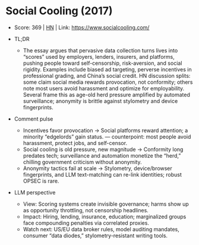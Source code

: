 # Social Cooling (2017)

- Score: 369 | [HN](https://news.ycombinator.com/item?id=45479165) | Link: https://www.socialcooling.com/

- TL;DR
  - The essay argues that pervasive data collection turns lives into “scores” used by employers, lenders, insurers, and platforms, pushing people toward self-censorship, risk-aversion, and social rigidity. Examples include biased ad targeting, perverse incentives in professional grading, and China’s social credit. HN discussion splits: some claim social media rewards provocation, not conformity; others note most users avoid harassment and optimize for employability. Several frame this as age-old herd pressure amplified by automated surveillance; anonymity is brittle against stylometry and device fingerprints.

- Comment pulse
  - Incentives favor provocation → Social platforms reward attention; a minority “edgelords” gain status. — counterpoint: most people avoid harassment, protect jobs, and self-censor.
  - Social cooling is old pressure, new magnitude → Conformity long predates tech; surveillance and automation monetize the “herd,” chilling government criticism without anonymity.
  - Anonymity tactics fail at scale → Stylometry, device/browser fingerprints, and LLM text-matching can re-link identities; robust OPSEC is rare.

- LLM perspective
  - View: Scoring systems create invisible governance; harms show up as opportunity throttling, not censorship headlines.
  - Impact: Hiring, lending, insurance, education; marginalized groups face compounding penalties via correlated proxies.
  - Watch next: US/EU data broker rules, model auditing mandates, consumer “data diodes,” stylometry-resistant writing tools.
